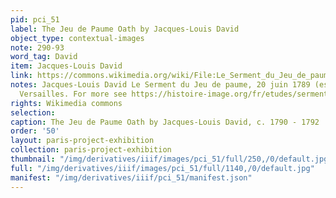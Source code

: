 ```yaml
---
pid: pci_51
label: The Jeu de Paume Oath by Jacques-Louis David
object_type: contextual-images
note: 290-93
word_tag: David
item: Jacques-Louis David
link: https://commons.wikimedia.org/wiki/File:Le_Serment_du_Jeu_de_paume.jpg?uselang=fr
notes: Jacques-Louis David Le Serment du Jeu de paume, 20 juin 1789 (esquisse) (1791).
  Versailles. For more see https://histoire-image.org/fr/etudes/serment-jeu-paume-20-juin-1789
rights: Wikimedia commons
selection: 
caption: The Jeu de Paume Oath by Jacques-Louis David, c. 1790 - 1792
order: '50'
layout: paris-project-exhibition
collection: paris-project-exhibition
thumbnail: "/img/derivatives/iiif/images/pci_51/full/250,/0/default.jpg"
full: "/img/derivatives/iiif/images/pci_51/full/1140,/0/default.jpg"
manifest: "/img/derivatives/iiif/pci_51/manifest.json"
---
```

